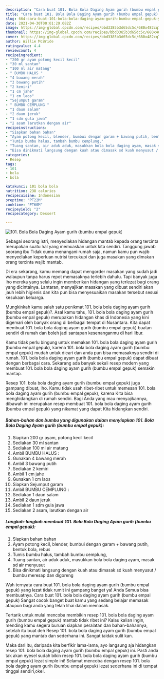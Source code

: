 ```yaml
---
description: "Cara buat 101. Bola Bola Daging Ayam gurih (bumbu empal gepuk) yang nikmat Untuk Jualan"
title: "Cara buat 101. Bola Bola Daging Ayam gurih (bumbu empal gepuk) yang nikmat Untuk Jualan"
slug: 664-cara-buat-101-bola-bola-daging-ayam-gurih-bumbu-empal-gepuk-yang-nikmat-untuk-jualan
date: 2021-04-30T00:01:20.082Z
image: https://img-global.cpcdn.com/recipes/bbd3385b3d65dc5c/680x482cq70/101-bola-bola-daging-ayam-gurih-bumbu-empal-gepuk-foto-resep-utama.jpg
thumbnail: https://img-global.cpcdn.com/recipes/bbd3385b3d65dc5c/680x482cq70/101-bola-bola-daging-ayam-gurih-bumbu-empal-gepuk-foto-resep-utama.jpg
cover: https://img-global.cpcdn.com/recipes/bbd3385b3d65dc5c/680x482cq70/101-bola-bola-daging-ayam-gurih-bumbu-empal-gepuk-foto-resep-utama.jpg
author: Willie McBride
ratingvalue: 4.4
reviewcount: 4
recipeingredient:
- "200 gr ayam potong kecil kecil"
- "30 ml santan"
- "100 ml air matang"
- " BUMBU HALUS "
- "4 bawang merah"
- "3 bawang putih"
- "2 kemiri"
- "1 cm jahe"
- "1 cm laos"
- "Sejumput garam"
- " BUMBU CEMPLUNG "
- "1 daun salam"
- "2 daun jeruk"
- "1 sdm gula jawa"
- "2 asam larutkan dengan air"
recipeinstructions:
- "Siapkan bahan bahan"
- "Ayam potong kecil, blender, bumbui dengan garam + bawang putih, bentuk bola, rebus"
- "Tumis bumbu halus, tambah bumbu cemplung,"
- "Tuang santan, air aduk aduk, masukkan bola bola daging ayam, masak sd air menyusut"
- "Bisa dinikmati langsung dengan kuah atau dimasak sd kuah menyusut / bumbu meresap dan digoreng"
categories:
- Resep
tags:
- 101
- bola
- bola

katakunci: 101 bola bola 
nutrition: 238 calories
recipecuisine: Indonesian
preptime: "PT22M"
cooktime: "PT60M"
recipeyield: "2"
recipecategory: Dessert

---
```



![101. Bola Bola Daging Ayam gurih (bumbu empal gepuk)](https://img-global.cpcdn.com/recipes/bbd3385b3d65dc5c/680x482cq70/101-bola-bola-daging-ayam-gurih-bumbu-empal-gepuk-foto-resep-utama.jpg)

Sebagai seorang istri, menyediakan hidangan mantab kepada orang tercinta merupakan suatu hal yang memuaskan untuk kita sendiri. Tanggung jawab seorang ibu Tidak cuma menangani rumah saja, namun kamu pun wajib menyediakan keperluan nutrisi tercukupi dan juga masakan yang dimakan orang tercinta wajib mantab.

Di era  sekarang, kamu memang dapat mengorder masakan yang sudah jadi walaupun tanpa harus repot memasaknya terlebih dahulu. Tapi banyak juga lho mereka yang selalu ingin memberikan hidangan yang terlezat bagi orang yang dicintainya. Lantaran, menyajikan masakan yang dibuat sendiri akan jauh lebih higienis dan kita pun bisa menyesuaikan masakan tersebut sesuai kesukaan keluarga. 



Mungkinkah kamu salah satu penikmat 101. bola bola daging ayam gurih (bumbu empal gepuk)?. Asal kamu tahu, 101. bola bola daging ayam gurih (bumbu empal gepuk) merupakan hidangan khas di Indonesia yang kini digemari oleh banyak orang di berbagai tempat di Nusantara. Kita dapat membuat 101. bola bola daging ayam gurih (bumbu empal gepuk) buatan sendiri di rumah dan boleh jadi santapan kesenanganmu di hari libur.

Kamu tidak perlu bingung untuk memakan 101. bola bola daging ayam gurih (bumbu empal gepuk), karena 101. bola bola daging ayam gurih (bumbu empal gepuk) mudah untuk dicari dan anda pun bisa memasaknya sendiri di rumah. 101. bola bola daging ayam gurih (bumbu empal gepuk) dapat dibuat dengan berbagai cara. Sekarang ada banyak sekali resep modern yang membuat 101. bola bola daging ayam gurih (bumbu empal gepuk) semakin mantap.

Resep 101. bola bola daging ayam gurih (bumbu empal gepuk) juga gampang dibuat, lho. Kamu tidak usah ribet-ribet untuk memesan 101. bola bola daging ayam gurih (bumbu empal gepuk), karena Kita bisa menghidangkan di rumah sendiri. Bagi Anda yang mau menyajikannya, dibawah ini merupakan resep membuat 101. bola bola daging ayam gurih (bumbu empal gepuk) yang nikamat yang dapat Kita hidangkan sendiri.

<!--inarticleads1-->

##### Bahan-bahan dan bumbu yang digunakan dalam menyiapkan 101. Bola Bola Daging Ayam gurih (bumbu empal gepuk):

1. Siapkan 200 gr ayam, potong kecil kecil
1. Sediakan 30 ml santan
1. Sediakan 100 ml air matang
1. Ambil  BUMBU HALUS :
1. Gunakan 4 bawang merah
1. Ambil 3 bawang putih
1. Sediakan 2 kemiri
1. Ambil 1 cm jahe
1. Gunakan 1 cm laos
1. Siapkan Sejumput garam
1. Ambil  BUMBU CEMPLUNG :
1. Sediakan 1 daun salam
1. Ambil 2 daun jeruk
1. Sediakan 1 sdm gula jawa
1. Sediakan 2 asam, larutkan dengan air




<!--inarticleads2-->

##### Langkah-langkah membuat 101. Bola Bola Daging Ayam gurih (bumbu empal gepuk):

1. Siapkan bahan bahan
1. Ayam potong kecil, blender, bumbui dengan garam + bawang putih, bentuk bola, rebus
1. Tumis bumbu halus, tambah bumbu cemplung,
1. Tuang santan, air aduk aduk, masukkan bola bola daging ayam, masak sd air menyusut
1. Bisa dinikmati langsung dengan kuah atau dimasak sd kuah menyusut / bumbu meresap dan digoreng




Wah ternyata cara buat 101. bola bola daging ayam gurih (bumbu empal gepuk) yang lezat tidak rumit ini gampang banget ya! Anda Semua bisa membuatnya. Cara buat 101. bola bola daging ayam gurih (bumbu empal gepuk) Sangat cocok banget buat kamu yang sedang belajar memasak ataupun bagi anda yang telah lihai dalam memasak.

Tertarik untuk mulai mencoba membikin resep 101. bola bola daging ayam gurih (bumbu empal gepuk) mantab tidak ribet ini? Kalau kalian ingin, mending kamu segera buruan siapkan peralatan dan bahan-bahannya, setelah itu buat deh Resep 101. bola bola daging ayam gurih (bumbu empal gepuk) yang mantab dan sederhana ini. Sangat taidak sulit kan. 

Maka dari itu, daripada kita berfikir lama-lama, ayo langsung aja hidangkan resep 101. bola bola daging ayam gurih (bumbu empal gepuk) ini. Pasti anda tak akan nyesel sudah bikin resep 101. bola bola daging ayam gurih (bumbu empal gepuk) lezat simple ini! Selamat mencoba dengan resep 101. bola bola daging ayam gurih (bumbu empal gepuk) lezat sederhana ini di tempat tinggal sendiri,oke!.

